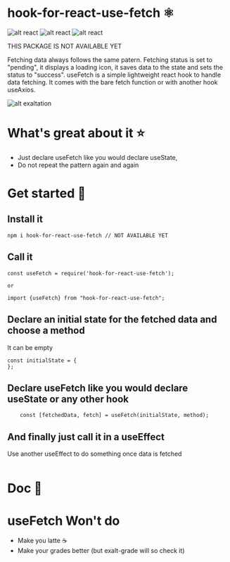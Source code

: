 
# hook-for-react-use-fetch ⚛

![alt react](https://img.shields.io/badge/react-v16.13.x-brightgreen)
![alt react](https://img.shields.io/badge/size-x-red)
![alt react](https://img.shields.io/badge/stage-just.started-red)

THIS PACKAGE IS NOT AVAILABLE YET

Fetching data always follows the same patern. Fetching status is set to "pending", it displays a loading icon, it saves data to the state and sets the status to "success". useFetch is a simple lightweight react hook to handle data fetching. It comes with the bare fetch function or with another hook useAxios.

![alt exaltation](https://static.adzaria.co/usefetch.png)


# What's great about it ⭐

* Just declare useFetch like you would declare useState, 
* Do not repeat the pattern again and again


# Get started 🚀

## Install it 
```
npm i hook-for-react-use-fetch // NOT AVAILABLE YET
```

## Call it
```
const useFetch = require('hook-for-react-use-fetch');

or

import {useFetch} from "hook-for-react-use-fetch";

```

## Declare an initial state for the fetched data and choose a method

It can be empty

```
const initialState = {
};
```

## Declare useFetch like you would declare useState or any other hook
```
    const [fetchedData, fetch] = useFetch(initialState, method);
```

## And finally just call it in a useEffect

Use another useEffect to do something once data is fetched

```
```

# Doc 🔖

    
# useFetch Won't do

* Make you latte ☕️
* Make your grades better (but exalt-grade will so check it)
